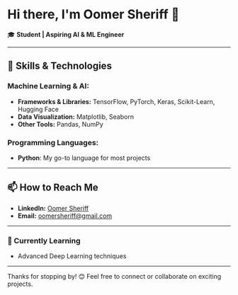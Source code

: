 # Hi there, I'm Oomer Sheriff 👋

🎓 **Student | Aspiring AI & ML Engineer**

---

## 🚀 Skills & Technologies

### Machine Learning & AI:
- **Frameworks & Libraries:** TensorFlow, PyTorch, Keras, Scikit-Learn, Hugging Face
- **Data Visualization:** Matplotlib, Seaborn
- **Other Tools:** Pandas, NumPy

### Programming Languages:
- **Python**: My go-to language for most projects

---

## 📫 How to Reach Me

- **LinkedIn:** [Oomer Sheriff](https://www.linkedin.com/in/oomer-sheriff)
- **Email:** oomersheriff@gmail.com

---

### 🌱 Currently Learning
- Advanced Deep Learning techniques
---

Thanks for stopping by! 😊 Feel free to connect or collaborate on exciting projects.
